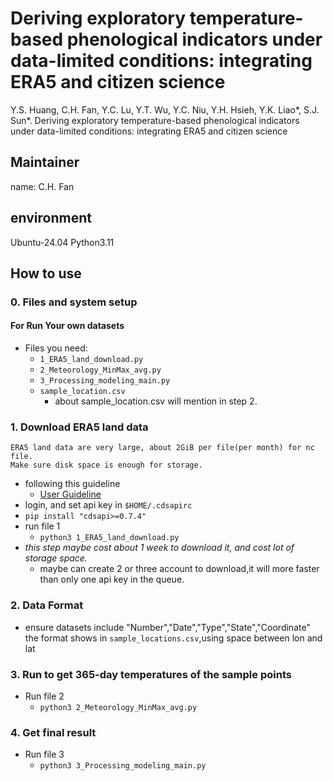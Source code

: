# Deriving exploratory temperature-based phenological indicators under data-limited conditions: integrating ERA5 and citizen science 
Y.S. Huang, C.H. Fan, Y.C. Lu, Y.T. Wu, Y.C. Niu, Y.H. Hsieh, Y.K. Liao*, S.J. Sun*. Deriving exploratory temperature-based phenological indicators under data-limited conditions: integrating ERA5 and citizen science 
## Maintainer
name: C.H. Fan
## environment
Ubuntu-24.04
Python3.11

## How to use
### 0. Files and system setup
#### For Run Your own datasets
- Files you need:
  - `1_ERA5_land_download.py`
  - `2_Meteorology_MinMax_avg.py`
  - `3_Processing_modeling_main.py`
  - `sample_location.csv`
    - about sample_location.csv will mention in step 2.
### 1. Download ERA5 land data
```
ERA5 land data are very large, about 2GiB per file(per month) for nc file.
Make sure disk space is enough for storage.
```

- following this guideline 
  - [User Guideline](https://cds.climate.copernicus.eu/how-to-api)
- login, and set api key in `$HOME/.cdsapirc`
- `pip install "cdsapi>=0.7.4"`
- run file 1
  - `python3 1_ERA5_land_download.py`  
- *this step maybe cost about 1 week to download it, and cost lot of storage space.*
  - maybe can create 2 or three account to download,it will more faster than only one api key in the queue.
### 2. Data Format
- ensure datasets include "Number","Date","Type","State","Coordinate"
the format shows in `sample_locations.csv`,using space between lon and lat 
### 3. Run to get 365-day temperatures of the sample points
- Run file 2
  - `python3 2_Meteorology_MinMax_avg.py`
### 4. Get final result
- Run file 3
  - `python3 3_Processing_modeling_main.py`